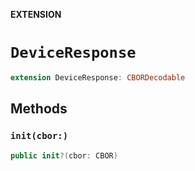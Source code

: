 **EXTENSION**

# `DeviceResponse`
```swift
extension DeviceResponse: CBORDecodable
```

## Methods
### `init(cbor:)`

```swift
public init?(cbor: CBOR)
```
